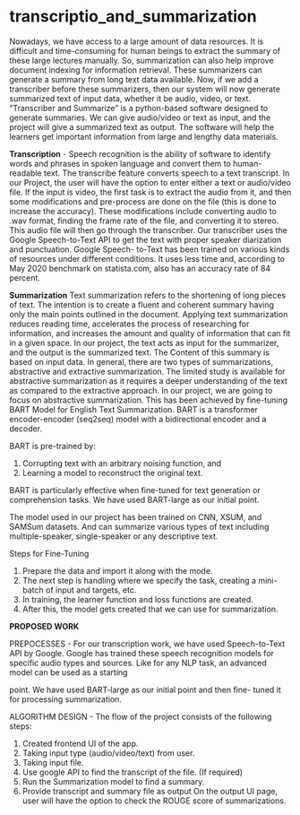 # transcriptio_and_summarization

Nowadays, we have access to a large amount of data resources. It is
difficult and time-consuming for human beings to extract the summary
of these large lectures manually. So, summarization can also help
improve document indexing for information retrieval. These
summarizers can generate a summary from long text data available.
Now, if we add a transcriber before these summarizers, then our system
will now generate summarized text of input data, whether it be audio,
video, or text.
“Transcriber and Summarize” is a python-based software designed to
generate summaries. We can give audio/video or text as input, and the
project will give a summarized text as output. The software will help
the learners get important information from large and lengthy data
materials.

**Transcription** - 
Speech recognition is the ability of software to identify words and
phrases in spoken language and convert them to human-readable
text. The transcribe feature converts speech to a text transcript. In
our Project, the user will have the option to enter either a text or
audio/video file. If the input is video, the first task is to extract the
audio from it, and then some modifications and pre-process are
done on the file (this is done to increase the accuracy). These
modifications include converting audio to .wav format, finding the
frame rate of the file, and converting it to stereo. This audio file
will then go through the transcriber.
Our transcriber uses the Google Speech-to-Text API to get the text
with proper speaker diarization and punctuation. Google Speech-
to-Text has been trained on various kinds of resources under
different conditions. It uses less time and, according to May 2020
benchmark on statista.com, also has an accuracy rate of 84 percent.



**Summarization**
Text summarization refers to the shortening of long pieces of text.
The intention is to create a fluent and coherent summary having
only the main points outlined in the document. Applying text
summarization reduces reading time, accelerates the process of
researching for information, and increases the amount and quality
of information that can fit in a given space. In our project, the text
acts as input for the summarizer, and the output is the summarized
text. The Content of this summary is based on input data.
In general, there are two types of summarizations, abstractive and
extractive summarization. The limited study is available for
abstractive summarization as it requires a deeper understanding of
the text as compared to the extractive approach.
In our project, we are going to focus on abstractive summarization.
This has been achieved by fine-tuning BART Model for English
Text Summarization. BART is a transformer encoder-encoder
(seq2seq) model with a bidirectional encoder and a decoder.

BART is pre-trained by:
1. Corrupting text with an arbitrary noising function, and
2. Learning a model to reconstruct the original text.

BART is particularly effective when fine-tuned for text generation
or comprehension tasks. We have used BART-large as our initial
point.

The model used in our project has been trained on CNN, XSUM,
and SAMSum datasets. And can summarize various types of text
including multiple-speaker, single-speaker or any descriptive text.

Steps for Fine-Tuning
1. Prepare the data and import it along with the mode.
2. The next step is handling where we specify the task, creating
a mini-batch of input and targets, etc.
3. In training, the learner function and loss functions are created.
4. After this, the model gets created that we can use for
summarization.
 
 

**PROPOSED WORK**

PREPOCESSES -
For our transcription work, we have used Speech-to-Text API by
Google. Google has trained these speech recognition models for
specific audio types and sources.
Like for any NLP task, an advanced model can be used as a starting

point. We have used BART-large as our initial point and then fine-
tuned it for processing summarization.

ALGORITHM DESIGN -
The flow of the project consists of the following steps:
1. Created frontend UI of the app.
2. Taking input type (audio/video/text) from user.
3. Taking input file.
4. Use google API to find the transcript of the file. (If required)
5. Run the Summarization model to find a summary.
6. Provide transcript and summary file as output
On the output UI page, user will have the option to check the ROUGE
score of summarizations.
